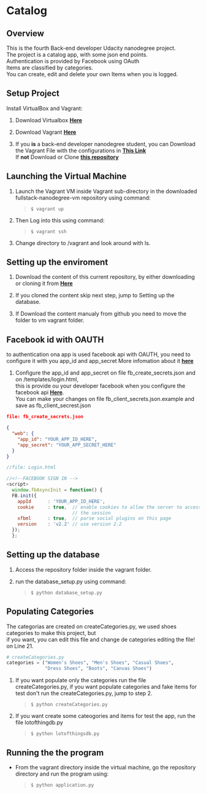 # Catalog

## Overview

This is the fourth Back-end developer Udacity nanodegree project.  
The project is a catalog app, with some json end points.  
Authentication is provided by Facebook using OAuth  
Items are classified by categories.  
You can create, edit and delete your own Items when you is logged. 

## Setup Project

Install VirtualBox and Vagrant:

1. Download Virtualbox [**Here**](https://www.virtualbox.org/wiki/Download_Old_Builds_5_1)
2. Download Vagrant [**Here**](https://www.vagrantup.com/downloads.html)

3. If you **is** a back-end developer nanodegree student, you can Download the Vagrant File with the configurations in [**This Link**](https://s3.amazonaws.com/video.udacity-data.com/topher/2018/April/5acfbfa3_fsnd-virtual-machine/fsnd-virtual-machine.zip)\
If **not** Download or Clone [**this repository**](https://github.com/udacity/fullstack-nanodegree-vm/blob/master/vagrant/Vagrantfile)

## Launching the Virtual Machine

1. Launch the Vagrant VM inside Vagrant sub-directory in the downloaded fullstack-nanodegree-vm repository using command:
     >`$ vagrant up`

2. Then Log into this using command:
      > `$ vagrant ssh`

3. Change directory to /vagrant and look around with ls.

## Setting up the enviroment

1. Download the content of this current repository, by either downloading or cloning it from [**Here**](https://github.com/GiuseppeVarriale/ud-Catalog.git)

2. If you cloned the content skip next step, jump to Setting up the database.

3. If Download the content manualy from github you need to move the folder to vm vagrant folder.  

## Facebook id with OAUTH
to authentication ona app is used facebook api with OAUTH, you need to configure it with you app_id and app_secret
More infomation about it [**here**](https://www.udacity.com/course/authentication-authorization-oauth--ud330)  

1. Configure the app_id and app_secret on file fb_create_secrets.json and on
   /templates/login.html,  
   this is provide ou your developer facebook when you  configure the facebook api [**Here**](https://developers.facebook.com/apps).  
   You can make your changes on file fb_client_secrets.json.example and save as fb_client_secrest.json

```json
file: fb_create_secrets.json

{
  "web": {  
    "app_id": "YOUR_APP_ID_HERE",  
    "app_secret": "YOUR_APP_SECRET_HERE"  
  }  
}
```

```javascript
//file: Login.html

//<!--FACEBOOK SIGN IN -->
<script>
  window.fbAsyncInit = function() {
  FB.init({
    appId      : 'YOUR_APP_ID_HERE',
    cookie     : true,  // enable cookies to allow the server to access 
                        // the session
    xfbml      : true,  // parse social plugins on this page
    version    : 'v2.2' // use version 2.2
  });
  };
```


## Setting up the database

1. Access the repository folder inside the vagrant folder.

2. run the database_setup.py using command:
    > `$ python database_setup.py`

## Populating Categories

The categorias are created on createCategories.py, we used shoes categories to make this project, but  
if you want, you can edit this file and change de categories editing the file!  
on Line 21. 

```python
# createCategories.py
categories = ("Women's Shoes", "Men's Shoes", "Casual Shoes",  
              "Dress Shoes", "Boots", "Canvas Shoes")
```


1. If you want populate only the categories run the file createCategories.py, if you want populate categories and fake items for test don't run the createCategories.py, jump to step 2.
    > `$ python createCategories.py`

2. If you want create some cateogories and items for test the app, run the file lotofthingdb.py
    > `$ python lotofthingsdb.py`

## Running the the program

- From the vagrant directory inside the virtual machine, go the repository directory and run the program  using:
     > `$ python application.py`